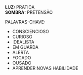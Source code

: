 **LUZ:** PRATICA  
**SOMBRA:** PRETENSÃO

PALAVRAS-CHAVE:
- CONSCIENCIOSO
- CURIOSO
- IDEALISTA
- EM GUARDA
- ALERTA
- FOCADO
- OUSADO
- APRENDER NOVAS HABILIDADE